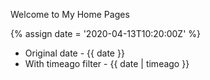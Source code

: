 ---
---

Welcome to My Home Pages

{% assign date = '2020-04-13T10:20:00Z' %}

- Original date - {{ date }}
- With timeago filter - {{ date | timeago }}

